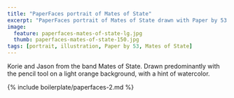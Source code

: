 ```yaml
---
title: "PaperFaces portrait of Mates of State"
excerpt: "PaperFaces portrait of Mates of State drawn with Paper by 53 on an iPad."
image: 
  feature: paperfaces-mates-of-state-lg.jpg
  thumb: paperfaces-mates-of-state-150.jpg
tags: [portrait, illustration, Paper by 53, Mates of State]
---
```


Korie and Jason from the band Mates of State. Drawn predominantly with the pencil tool on a light orange background, with a hint of watercolor.

{% include boilerplate/paperfaces-2.md %}
